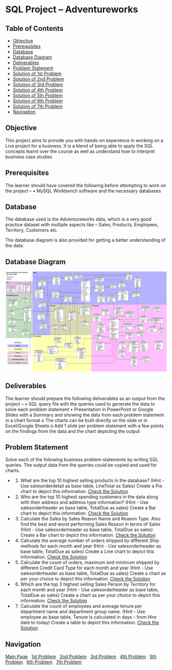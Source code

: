 # SQL Project – Adventureworks


## Table of Contents
- [Objective](#Objective)
- [Prerequisites](#Prerequisites)
- [Database](#Database)
- [Database Diagram](#Database-Diagram)
- [Deliverables](#Deliverables)
- [Problem Statement](#Problem-Statement)
- [Solution of 1st Problem](https://github.com/Plotted-Digit/SQL-Project/tree/main/QUESTION_1)
- [Solution of 2nd Problem](https://github.com/Plotted-Digit/SQL-Project/tree/main/QUESTION_2)
- [Solution of 3rd Problem](https://github.com/Plotted-Digit/SQL-Project/tree/main/QUESTION_3)
- [Solution of 4th Problem](https://github.com/Plotted-Digit/SQL-Project/tree/main/QUESTION_4)
- [Solution of 5th Problem](https://github.com/Plotted-Digit/SQL-Project/tree/main/QUESTION_5)
- [Solution of 6th Problem](https://github.com/Plotted-Digit/SQL-Project/tree/main/QUESTION_6)
- [Solution of 7th Problem](https://github.com/Plotted-Digit/SQL-Project/tree/main/QUESTION_7)
- [Navigation](#Navigation)


## Objective
This project aims to provide you with hands-on experience in working on
a Live project for a business. It is a blend of being able to apply the SQL concepts
learnt over the course as well as understand how to interpret business case studies


## Prerequisites
The learner should have covered the following before attempting to
work on the project –
• MySQL Workbench software and the necessary databases


## Database
The database used is the Adventureworks data, which is a very good
practice dataset with multiple aspects like – Sales, Products, Employees, Territory,
Customers etc.

The database diagram is also provided for getting a better understanding of the data.


## Database Diagram
![The database diagram](Adventureworks-Database-Digram-2.jpg)

## Deliverables
The learner should prepare the following deliverables as an output
from the project –
• SQL query file with the queries used to generate the data to solve each
problem statement
• Presentation in PowerPoint or Google Slides with a Summary and showing
the data from each problem statement in a chart format
o The charts can be built directly on the slide or in Excel/Google Sheets
o Add 1 slide per problem statement with a few points on the findings
from the data and the chart depicting the output


## Problem Statement
Solve each of the following business problem statements by
writing SQL queries. The output data from the queries could be copied and used for
charts.
- 1. What are the top 10 highest selling products in the database?
(Hint - Use salesorderdetail as base table, LineTotal as Sales)
Create a Pie chart to depict this information.
[Check the Solution](https://github.com/Plotted-Digit/SQL-Project/tree/main/QUESTION_1)

- 2. Who are the top 10 highest spending customers in the data along with their
address and address type information?
(Hint - Use salesorderheader as base table, TotalDue as sales)
Create a Bar chart to depict this information.
[Check the Solution](https://github.com/Plotted-Digit/SQL-Project/tree/main/QUESTION_2)

- 3. Calculate the Sales by Sales Reason Name and Reason Type. Also find the
best and worst performing Sales Reason in terms of Sales
(Hint - Use salesorderheader as base table, TotalDue as sales)
Create a Bar chart to depict this information.
[Check the Solution](https://github.com/Plotted-Digit/SQL-Project/tree/main/QUESTION_3)

- 4. Calculate the average number of orders shipped by different Ship methods for
each month and year
(Hint - Use salesorderheader as base table, TotalDue as sales)
Create a Line chart to depict this information.
[Check the Solution](https://github.com/Plotted-Digit/SQL-Project/tree/main/QUESTION_4)

- 5. Calculate the count of orders, maximum and minimum shipped by different
Credit Card Type for each month and year
(Hint - Use salesorderheader as base table, TotalDue as sales)
Create a chart as per your choice to depict this information.
[Check the Solution](https://github.com/Plotted-Digit/SQL-Project/tree/main/QUESTION_5)

- 6. Which are the top 3 highest selling Sales Person by Territory for each month
and year
(Hint - Use salesorderheader as base table, TotalDue as sales)
Create a chart as per your choice to depict this information.
[Check the Solution](https://github.com/Plotted-Digit/SQL-Project/tree/main/QUESTION_6)

- 7. Calculate the count of employees and average tenure per department name
and department group name.
(Hint - Use employee as base table, Tenure is calculated in days – from Hire
date to today)
Create a table to depict this information.
[Check the Solution](https://github.com/Plotted-Digit/SQL-Project/tree/main/QUESTION_7)

## Navigation

[Main Page](https://github.com/Plotted-Digit/SQL-Project/) &nbsp; [1st Problem](https://github.com/Plotted-Digit/SQL-Project/tree/main/QUESTION_1) &nbsp; [2nd Problem](https://github.com/Plotted-Digit/SQL-Project/tree/main/QUESTION_2) &nbsp; [3rd Problem](https://github.com/Plotted-Digit/SQL-Project/tree/main/QUESTION_3) &nbsp; [4th Problem](https://github.com/Plotted-Digit/SQL-Project/tree/main/QUESTION_4) &nbsp; [5th Problem](https://github.com/Plotted-Digit/SQL-Project/tree/main/QUESTION_5) &nbsp; [6th Problem](https://github.com/Plotted-Digit/SQL-Project/tree/main/QUESTION_6) &nbsp; [7th Problem](https://github.com/Plotted-Digit/SQL-Project/tree/main/QUESTION_7)
